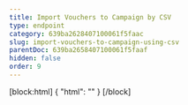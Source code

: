 ```yaml
---
title: Import Vouchers to Campaign by CSV
type: endpoint
category: 639ba2628407100061f5faac
slug: import-vouchers-to-campaign-using-csv
parentDoc: 639ba2658407100061f5faaf
hidden: false
order: 9
---
```

[block:html]
{
  "html": "<style>\n[title=\"Toggle library\"] { \n  display: none; }\n.LanguagePicker-divider { \n  display: none; }\n.APISectionHeader3LN_-QIR0m7x {\n  display: none; }\n.LanguagePicker-languages1qVVo_v6AlP9 {\n  display: none; }\n</style>"
}
[/block]
